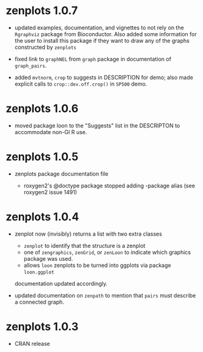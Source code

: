 # zenplots 1.0.7

* updated examples, documentation, and vignettes to not rely on the `Rgraphviz` package from Bioconductor.  Also added some information
  for the user to install this package if they want to draw any of the graphs constructed by `zenplots`
  
* fixed link to `graphNEL` from `graph` package in documentation of `graph_pairs`.

* added `mvtnorm`, `crop` to suggests in DESCRIPTION for demo; also made explicit calls to 
  `crop::dev.off.crop()` in `SP500` demo.
  
# zenplots 1.0.6

* moved package loon to the "Suggests" list in the DESCRIPTON to accommodate non-GI R use. 

# zenplots 1.0.5

* zenplots package documentation file 

  - roxygen2's @doctype package stopped adding -package alias (see roxygen2 issue 1491)

# zenplots 1.0.4

* zenplot now (invisibly) returns a list with two extra classes
  
  - `zenplot` to identify that the structure is a zenplot
  - one of `zengraphics`, `zenGrid`, or `zenLoon` to indicate which graphics
    package was used.
  - allows `loon` zenplots to be turned into ggplots via package `loon.ggplot`

  documentation updated accordingly.

* updated documentation on `zenpath` to mention that `pairs` must describe
  a connected graph.

# zenplots 1.0.3

- CRAN release 